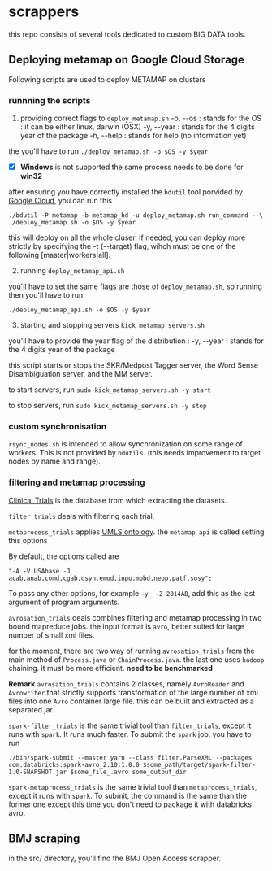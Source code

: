 # scrappers

this repo consists of several tools dedicated to custom BIG DATA tools. 

## Deploying metamap on Google Cloud Storage

Following scripts are used to deploy METAMAP on clusters 

### runnning the scripts 

1. providing correct flags to `deploy_metamap.sh`
  -o, --os : stands for the OS : it can be either linux, darwin (OSX)
  -y, --year : stands for the 4 digits year of the package
  -h, --help : stands for help (no information yet)

  the you'll have to run 
  `./deploy_metamap.sh -o $OS -y $year`

  - [x] **Windows** is not supported the same process needs to be done for **win32**

  after ensuring you have correctly installed the `bdutil` tool porvided by [Google Cloud](https://github.com/GoogleCloudPlatform/bdutil), you can run this 
 
 `./bdutil -P metamap -b metamap_hd -u deploy_metamap.sh run_command --\
  ./deploy_metamap.sh -o $OS -y $year`
  
  this will deploy on all the whole cluser. If needed, you can deploy more strictly by specifying the -t (--target) flag, wihch must be 
  one of the following [master|workers|all].

2. running `deploy_metamap_api.sh`
  
  you'll have to set the same flags are those of `deploy_metamap.sh`, so running 
  then you'll have to run 

 `./deploy_metamap_api.sh -o $OS -y $year`
 
3. starting and stopping servers `kick_metamap_servers.sh`
  
  you'll have to provide the year flag of the distribution : 
  -y, --year : stands for the 4 digits year of the package
  
  this script starts or stops the SKR/Medpost Tagger server, the Word Sense Disambiguation server, and the MM server. 

  to start servers, run 
  `sudo kick_metamap_servers.sh -y start`

  to stop servers, run
  `sudo kick_metamap_servers.sh -y stop`  

### custom synchronisation 

`rsync_nodes.sh` is intended to allow synchronization on some range of workers. This is not provided by `bdutils`. (this needs improvement to target nodes by name and range).

### filtering and metamap processing 

  [Clinical Trials](clinicaltrials.gov) is the database from which extracting the datasets.

  `filter_trials` deals with filtering each trial. 

  `metaprocess_trials` applies [UMLS ontology](www.nlm.nih.gov/research/umls/).
  the `metamap api` is called setting this options 
  
  By default, the options called are 

  ```
  "-A -V USAbase -J acab,anab,comd,cgab,dsyn,emod,inpo,mobd,neop,patf,sosy";
  ```
  
  To pass any other options, for example `-y  -Z 2014AB`, add this as the last argument of program arguments.  
  
  `avrosation_trials` deals combines filtering and metamap processing in two bound mapreduce jobs. the input format is `avro`, better suited for large number of small xml files.
  
  for the moment, there are two way of running `avrosation_trials` from the main method of `Process.java` or `ChainProcess.java`. the last one uses `hadoop` chaining. it must be more efficient. **need to be benchmarked** 
  
  **Remark** `avrosation_trials` contains 2 classes, namely `AvroReader` and `Avrowriter` that strictly supports transformation of the large number of xml files into one `Avro` container large file. this can be built and extracted as a separated jar.
  
  `spark-filter_trials` is the same trivial tool than `filter_trials`, except it runs with `spark`. It runs much faster. To submit the `spark` job, you have to run 
  
  ```
  ./bin/spark-submit --master yarn --class filter.ParseXML --packages com.databricks:spark-avro_2.10:1.0.0 $some_path/target/spark-filter-1.0-SNAPSHOT.jar $some_file_.avro some_output_dir
  ```
  `spark-metaprocess_trials` is the same trivial tool than `metaprocess_trials`, except it runs with `spark`. To submit, the command is the same than the former one except this time you don't need to package it with databricks' avro.
   
## BMJ scraping
in the src/ directory, you'll find the BMJ Open Access scrapper. 
